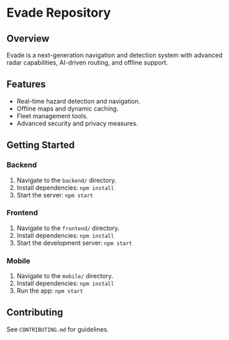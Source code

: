 # Evade Repository

## Overview
Evade is a next-generation navigation and detection system with advanced radar capabilities, AI-driven routing, and offline support.

## Features
- Real-time hazard detection and navigation.
- Offline maps and dynamic caching.
- Fleet management tools.
- Advanced security and privacy measures.

## Getting Started
### Backend
1. Navigate to the `backend/` directory.
2. Install dependencies: `npm install`
3. Start the server: `npm start`

### Frontend
1. Navigate to the `frontend/` directory.
2. Install dependencies: `npm install`
3. Start the development server: `npm start`

### Mobile
1. Navigate to the `mobile/` directory.
2. Install dependencies: `npm install`
3. Run the app: `npm start`

## Contributing
See `CONTRIBUTING.md` for guidelines.
